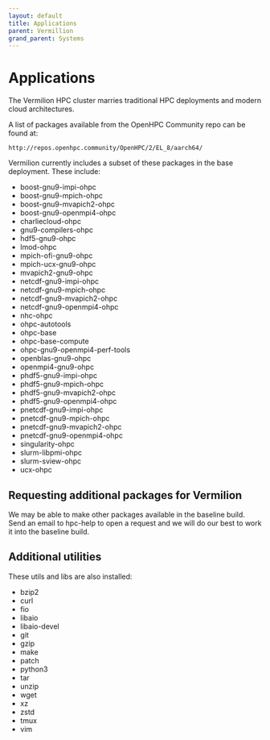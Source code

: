 ```yaml
---
layout: default
title: Applications
parent: Vermillion
grand_parent: Systems
---
```


# Applications

The Vermilion HPC cluster marries traditional HPC deployments and modern cloud architectures.

A list of packages available from the OpenHPC Community repo can be found at:

    http://repos.openhpc.community/OpenHPC/2/EL_8/aarch64/

Vermilion currently includes a subset of these packages in the base deployment. These include:

- boost-gnu9-impi-ohpc
- boost-gnu9-mpich-ohpc
- boost-gnu9-mvapich2-ohpc
- boost-gnu9-openmpi4-ohpc
- charliecloud-ohpc
- gnu9-compilers-ohpc
- hdf5-gnu9-ohpc
- lmod-ohpc
- mpich-ofi-gnu9-ohpc
- mpich-ucx-gnu9-ohpc
- mvapich2-gnu9-ohpc
- netcdf-gnu9-impi-ohpc
- netcdf-gnu9-mpich-ohpc
- netcdf-gnu9-mvapich2-ohpc
- netcdf-gnu9-openmpi4-ohpc
- nhc-ohpc
- ohpc-autotools
- ohpc-base
- ohpc-base-compute
- ohpc-gnu9-openmpi4-perf-tools
- openblas-gnu9-ohpc
- openmpi4-gnu9-ohpc
- phdf5-gnu9-impi-ohpc
- phdf5-gnu9-mpich-ohpc
- phdf5-gnu9-mvapich2-ohpc
- phdf5-gnu9-openmpi4-ohpc
- pnetcdf-gnu9-impi-ohpc
- pnetcdf-gnu9-mpich-ohpc
- pnetcdf-gnu9-mvapich2-ohpc
- pnetcdf-gnu9-openmpi4-ohpc
- singularity-ohpc
- slurm-libpmi-ohpc
- slurm-sview-ohpc
- ucx-ohpc

## Requesting additional packages for Vermilion
We may be able to make other packages available in the baseline build. Send an email to hpc-help to open a request and we will do our best to work it into the baseline build.

## Additional utilities

These utils and libs are also installed:

- bzip2
- curl
- fio
- libaio
- libaio-devel
- git
- gzip
- make
- patch
- python3
- tar
- unzip
- wget
- xz
- zstd
- tmux
- vim

